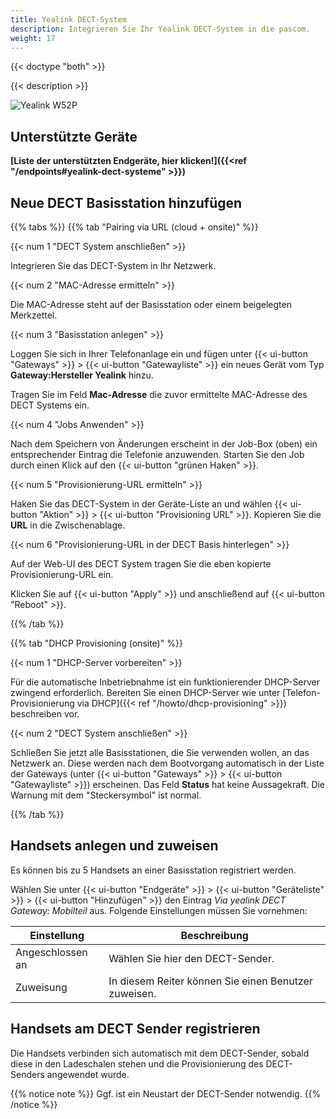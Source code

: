 ```yaml
---
title: Yealink DECT-System
description: Integrieren Sie Ihr Yealink DECT-System in die pascom.
weight: 17
---
```


{{< doctype "both"  >}}

{{< description >}}

![Yealink W52P](yealink_w52p_dect.png?width=300px)

## Unterstützte Geräte

**[Liste der unterstützten Endgeräte, hier klicken!]({{<ref "/endpoints#yealink-dect-systeme" >}})**

## Neue DECT Basisstation hinzufügen

{{% tabs %}}
{{% tab "Pairing via URL (cloud + onsite)" %}}

{{< num 1 "DECT System anschließen" >}}


Integrieren Sie das DECT-System in Ihr Netzwerk. 

{{< num 2 "MAC-Adresse ermitteln" >}}

Die MAC-Adresse steht auf der Basisstation oder einem beigelegten Merkzettel.

{{< num 3 "Basisstation anlegen" >}}

Loggen Sie sich in Ihrer Telefonanlage ein und fügen unter {{< ui-button "Gateways" >}} > {{< ui-button "Gatewayliste" >}} ein
neues Gerät vom Typ **Gateway:Hersteller Yealink** hinzu.

Tragen Sie im Feld **Mac-Adresse** die zuvor ermittelte MAC-Adresse des DECT Systems ein.

{{< num 4 "Jobs Anwenden" >}}

Nach dem Speichern von Änderungen erscheint in der Job-Box (oben) ein
entsprechender Eintrag die Telefonie anzuwenden. Starten Sie den Job durch
einen Klick auf den {{< ui-button "grünen Haken" >}}.

{{< num 5 "Provisionierung-URL ermitteln" >}}

Haken Sie das DECT-System in der Geräte-Liste an und wählen {{< ui-button "Aktion" >}} > {{< ui-button "Provisioning URL" >}}. Kopieren Sie die
**URL** in die Zwischenablage.

{{< num 6 "Provisionierung-URL in der DECT Basis hinterlegen" >}}

Auf der Web-UI des DECT System tragen Sie die eben kopierte Provisionierung-URL ein.

Klicken Sie auf {{< ui-button "Apply" >}} und anschließend auf {{< ui-button "Reboot" >}}.

{{% /tab %}}

{{% tab "DHCP Provisioning (onsite)" %}}


{{< num 1 "DHCP-Server vorbereiten" >}}

Für die automatische Inbetriebnahme ist ein funktionierender DHCP-Server zwingend erforderlich.
Bereiten Sie einen DHCP-Server wie unter [Telefon-Provisionierung via DHCP]({{< ref "/howto/dhcp-provisioning" >}}) beschreiben vor.

{{< num 2 "DECT System anschließen" >}}

Schließen Sie jetzt alle Basisstationen, die Sie verwenden wollen, an das Netzwerk an. Diese werden nach dem Bootvorgang automatisch in der Liste der Gateways (unter {{< ui-button "Gateways" >}} > {{< ui-button "Gatewayliste" >}}) erscheinen.
Das Feld **Status** hat keine Aussagekraft. Die Warnung mit dem "Steckersymbol" ist normal.


{{% /tab %}}


## Handsets anlegen und zuweisen

Es können bis zu 5 Handsets an einer Basisstation registriert werden.

Wählen Sie unter {{< ui-button "Endgeräte" >}} > {{< ui-button "Geräteliste" >}} > {{< ui-button "Hinzufügen" >}} den Eintrag *Via yealink DECT Gateway: Mobilteil* aus. Folgende Einstellungen müssen Sie vornehmen:

|Einstellung|Beschreibung|
|---|---|
|Angeschlossen an|Wählen Sie hier den DECT-Sender.|
|Zuweisung|In diesem Reiter können Sie einen Benutzer zuweisen.|

## Handsets am DECT Sender registrieren

Die Handsets verbinden sich automatisch mit dem DECT-Sender, sobald diese in den Ladeschalen stehen und die Provisionierung des DECT-Senders angewendet wurde.

{{% notice note %}}
Ggf. ist ein Neustart der DECT-Sender notwendig.
{{% /notice %}}
